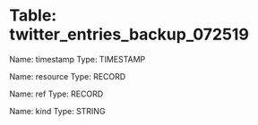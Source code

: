 Table: twitter_entries_backup_072519
====================================

Name: timestamp
Type: TIMESTAMP

Name: resource
Type: RECORD

Name: ref
Type: RECORD

Name: kind
Type: STRING

